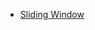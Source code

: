  - [Sliding Window](https://colab.research.google.com/drive/1PiK9yvnvCAIABHYwN7GJZFdaNFTPEdE2?authuser=0#scrollTo=Ew1FJ2go-DZx)

